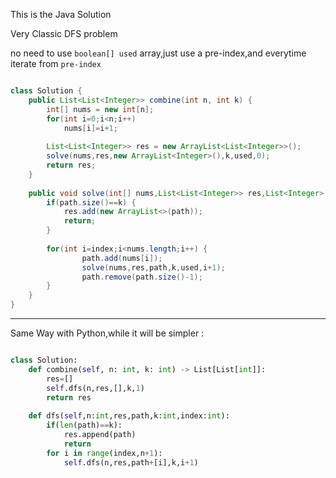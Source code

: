 This is the Java Solution

Very Classic DFS problem

no need to use `boolean[] used` array,just use a pre-index,and 
everytime iterate from `pre-index`

```Java

class Solution {
    public List<List<Integer>> combine(int n, int k) {
        int[] nums = new int[n];
        for(int i=0;i<n;i++)
            nums[i]=i+1;
        
        List<List<Integer>> res = new ArrayList<List<Integer>>();
        solve(nums,res,new ArrayList<Integer>(),k,used,0);
        return res;
    }
    
    public void solve(int[] nums,List<List<Integer>> res,List<Integer> path,int k,int index) {
        if(path.size()==k) {
            res.add(new ArrayList<>(path));
            return;
        }
        
        for(int i=index;i<nums.length;i++) { 
                path.add(nums[i]);
                solve(nums,res,path,k,used,i+1);
                path.remove(path.size()-1);
        }
    }
}

```

---

Same Way with Python,while it will be simpler :

```Python

class Solution:
    def combine(self, n: int, k: int) -> List[List[int]]:
        res=[]
        self.dfs(n,res,[],k,1)
        return res
    
    def dfs(self,n:int,res,path,k:int,index:int):
        if(len(path)==k):
            res.append(path)
            return
        for i in range(index,n+1):
            self.dfs(n,res,path+[i],k,i+1)

```